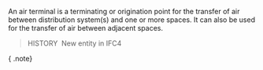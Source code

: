 An air terminal is a terminating or origination point for the transfer of air between distribution system(s) and one or more spaces. It can also be used for the transfer of air between adjacent spaces.

> HISTORY&nbsp; New entity in IFC4

{ .note}
>
